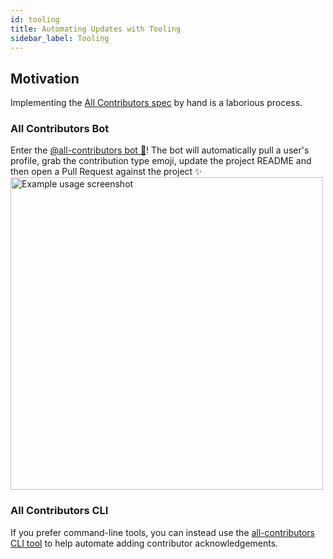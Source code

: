 ```yaml
---
id: tooling
title: Automating Updates with Tooling
sidebar_label: Tooling
---
```


## Motivation
Implementing the [All Contributors spec](specification) by hand is a laborious process.

### All Contributors Bot
Enter the [@all-contributors bot 🤖](bot/overview)! The bot will automatically pull a user's profile, grab the contribution type emoji, update the project README and then open a Pull Request against the project ✨
<a href="bot/usage">
    <img alt="Example usage screenshot" src="../assets/bot-usage.png" width="500px">
</a>


### All Contributors CLI
If you prefer command-line tools, you can instead use the [all-contributors CLI tool](cli/overview) to help automate adding contributor acknowledgements.
